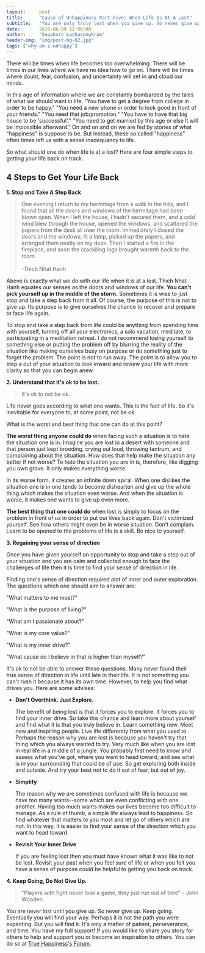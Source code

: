 ```yaml
---
layout:     post
title:      "Cause of Unhappiness Part Five: When Life Is At A Lost"
subtitle:   "You are only truly lost when you give up. So never give up."
date:       2016-06-09 12:00:00
author:     "Supakorn Laohasongkram"
header-img: "img/post-bg-02.jpg"
tags: ['why-am-i-unhappy']
---
```


There will be times when life becomes too overwhelming. There will be times in our lives where we have no idea how to go on. There will be times where doubt, fear, confusion, and uncertainty will set in and cloud our minds. 

In this age of information where we are constantly bombarded by the tales of what we should want in life. "You have to get a degree from college in order to be happy." "You need a new phone in order to look good in front of your friends." "You need that job/promotion." "You have to have that big house to be 'successful'." "You need to get married by this age or else it will be impossible afterward." On and on and on we are fed by stories of what "happiness" is suppose to be. But instead, these so called "happiness" often times left us with a sense inadequancy to life.

So what should one do when life is at a lost? Here are four simple steps to getting your life back on track.

<h2>4 Steps to Get Your Life Back</h2>
<strong>1. Stop and Take A Step Back</strong>

<blockquote>One evening I return to my hermitage from a walk in the hills, and I found that all the doors and windows of the hermitage had been blown open. When I left the house, I hadn't secured them, and a cold wind blew through the house, opened the windows, and scattered the papers from the desk all over the room. Immediately I closed the doors and the windows, lit a lamp, picked up the papers, and arranged them neatly on my desk. Then I started a fire in the fireplace, and soon the crackiling logs brought warmth back to the room.<br><br>-Thich Nhat Hanh</blockquote>

Above is exactly what we do with our life when it is at a lost. Thich Nhat Hanh equates our senses as the doors and windows of our life. <strong>You can't pick yourself up in the middle of the storm.</strong> Sometimes it is wise to just stop and take a step back from it all. Of course, the purpose of this is not to give up. Its purpose is to give ourselves the chance to recover and prepare to face life again.

To stop and take a step back from life could be anything from spending time with yourself, turning off all your electronics, a solo vacation, meditate, to participating in a meditation retreat. I do not recommend losing yourself to something else or putting the problem off by blurring the reality of the situation like making ourselves busy on purpose or do something just to forget the problem. The point is not to run away. The point is to allow you to step a out of your situation to look inward and review your life with more clarity so that you can begin anew.

<strong class="capitalized">2. Understand that it's ok to be lost.</strong>
<blockquote>It's ok to not be ok.</blockquote>

<p>Life never goes according to what one wants. This is the fact of life. So it's inevitable for everyone to, at some point, not be ok.</p>

What is the worst and best thing that one can do at this point?

<p><strong>The worst thing anyone could do</strong> when facing such a situation is to hate the situation one is in. Imagine you are lost in a desert with someone and that person just kept brooding, crying out loud, throwing tantrum, and complaining about the situation. How does that help make the situation any better if not worse? To hate the situation you are in is, therefore, like digging you own grave. It only makes everything worse.</p>

<p>In its worse form, it creates an infinite down spiral. When one dislikes the situation one is in one tends to become dishearten and give up the whole thing which makes the situation even worse. And when the situation is worse, it makes one wants to give up even more. 
</p>

<p><strong>The best thing that one could do</strong> when lost is simply to focus on the problem in front of us in order to put our lives back again. Don't victimized yourself. See how others might even be in worse situation. Don't complain. Learn to be opened to the problems of life is a skill. Be nice to yourself.</p>

<strong class="capitalized">3. Regaining your sense of direction</strong>

Once you have given yourself an opportunity to stop and take a step out of your situation and you are calm and collected enough to face the challenges of life then it is time to find your sense of direction in life.

Finding one's sense of direction required alot of inner and outer exploration. The questions which one should aim to answer are:

"What matters to me most?"

"What is the purpose of living?"

"What am I passionate about?"

"What is my core value?"

"What is my inner drive?"

"What cause do I believe in that is higher than myself?"

It's ok to not be able to answer these questions. Many never found their true sense of direction in life until late in their life. It is not something you can't rush it because it has its own time. However, to help you find what drives you. Here are some advises:

<ul>
	<li><strong>Don't Overthink. Just Explore.</strong><p>The benefit of being lost is that it forces you to explore. It forces you to find your inner drive. So take this chance and learn more about yourself and find what it is that you truly believe in. Learn something new. Meet new and inspiring people. Live life differently from what you used to. Perhaps the reason why you are lost is because you haven't try that thing which you always wanted to try. Very much like when you are lost in real life in a middle of a jungle. You probably first need to know and assess what you've got, where you want to head toward, and see what is in your surrounding that could be of use. So get exploring both inside and outside. And try your best not to do it out of fear, but out of joy.
	</p></li>
	<li><strong>Simplify</strong>
		<p>The reason why we are sometimes confused with life is because we have too many wants--some which are even conflicting with one another. Having too much wants makes our lives become too difficult to manage. As a rule of thumb, a simple life always lead to happiness. So find whatever that matters to you most and let go of others which are not. In this way, it is easier to find your sense of the direction which you want to head toward.</p>
	</li>
	<li><strong>Revisit Your Inner Drive</strong>
		<p>If you are feeling lost then you must have known what it was like to not be lost. Revisit your past when you feel sure of life or when you felt you have a sense of purpose could be helpful to getting you back on track.</p>
	</li>
</ul>

<strong>4. Keep Going, Do Not Give Up.</strong>

<blockquote>"Players with fight never lose a game, they just run out of time" - John Wooden</blockquote>

You are never lost until you give up. So never give up. Keep going. Eventually you will find your way. Perhaps it is not the path you were expecting. But you will find it. It's only a matter of patient, perseverance, and time. You have my full support! If you would like to share you story for others to help and support you or become an inspiration to others. You can do so at <a href="/forum/">True Happiness's Forum</a>.
